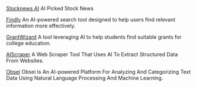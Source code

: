 
[Stocknews AI](http://stocknewsai.com)
AI Picked Stock News

[Findly](https://www.findly.ai/)
An AI-powered search tool designed to help users find relevant information more effectively.

[GrantWizard](https://collegegrantwizard.com/)
A tool leveraging AI to help students find suitable grants for college education.

[AIScraper](https://ai-scraper.com/)
A Web Scraper Tool That Uses AI To Extract Structured Data From Websites.

[Obsei](https://obsei.com/)
Obsei Is An AI-powered Platform For Analyzing And Categorizing Text Data Using Natural Language Processing And Machine Learning.
